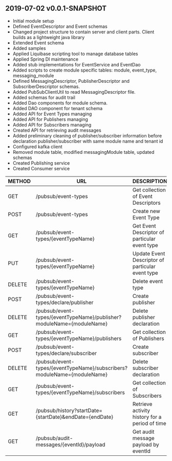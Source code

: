 ## 2019-07-02 v0.0.1-SNAPSHOT
* Initial module setup
* Defined EventDescriptor and Event schemas
* Changed project structure to contain server and client parts. Client builds as a lightweight java library
* Extended Event schema
* Added samples
* Applied Liquibase scripting tool to manage database tables
* Applied Spring DI maintenance
* Added stub implementations for EventService and EventDao
* Added scripts to create module specific tables: module, event_type, messaging_module
* Defined MessagingDescriptor, PublisherDescriptor and SubscriberDescriptor schemas.
* Added PubSubClientUtil to read MessagingDescriptor file.
* Added schemas for audit trail
* Added Dao components for module schema.
* Added DAO component for tenant schema
* Added API for Event Types managing
* Added API for Publishers managing
* Added API for Subscribers managing
* Created API for retrieving audit messages
* Added preliminary cleaning of publisher/subscriber information before declaration publisher/subscriber with same module name and tenant id   
* Configured kafka client
* Removed module table, modified messagingModule table, updated schemas
* Created Publishing service
* Created Consumer service

 | METHOD |             URL                                                                         | DESCRIPTION                                      |
 |--------|-----------------------------------------------------------------------------------------|--------------------------------------------------|
 | GET    | /pubsub/event-types                                                                     | Get collection of Event Descriptors              |
 | POST   | /pubsub/event-types                                                                     | Create new Event Type                            |
 | GET    | /pubsub/event-types/{eventTypeName}                                                     | Get Event Descriptor of particular event type    |
 | PUT    | /pubsub/event-types/{eventTypeName}                                                     | Update Event Descriptor of particular event type |
 | DELETE | /pubsub/event-types/{eventTypeName}                                                     | Delete event type                                |
 | POST   | /pubsub/event-types/declare/publisher                                                   | Create publisher                                 |
 | DELETE | /pubsub/event-types/{eventTypeName}/publisher?moduleName={moduleName}                   | Delete publisher declaration                     |
 | GET    | /pubsub/event-types/{eventTypeName}/publishers                                          | Get collection of Publishers                     |
 | POST   | /pubsub/event-types/declare/subscriber                                                  | Create subscriber                                |
 | DELETE | /pubsub/event-types/{eventTypeName}/subscribers?moduleName={moduleName}                 | Delete subscriber declaration                    |
 | GET    | /pubsub/event-types/{eventTypeName}/subscribers                                         | Get collection of Subscribers                    |
 | GET    | /pubsub/history?startDate={startDate}&endDate={endDate}                                 | Retrieve activity history for a period of time   |
 | GET    | /pubsub/audit-messages/{eventId}/payload                                                | Get audit message payload by eventId             |
